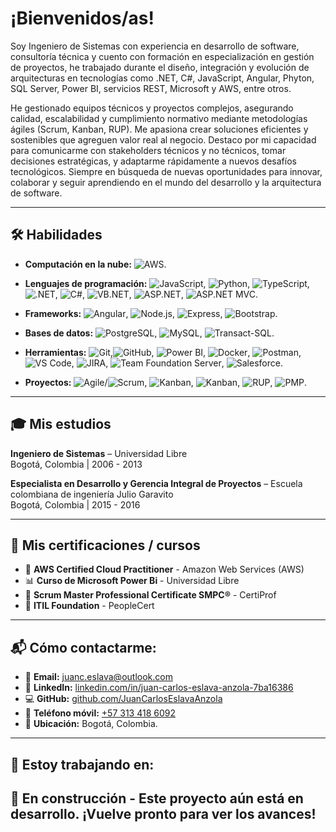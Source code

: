 # ¡Bienvenidos/as! 

Soy Ingeniero de Sistemas con experiencia en desarrollo de software, consultoría técnica y cuento con formación en especialización en gestión de proyectos, he trabajado durante el diseño, integración y evolución de arquitecturas en tecnologías como .NET, C#, JavaScript, Angular, Phyton, SQL Server, Power BI, servicios REST, Microsoft y AWS, entre otros.

He gestionado equipos técnicos y proyectos complejos, asegurando calidad, escalabilidad y cumplimiento normativo mediante metodologías ágiles (Scrum, Kanban, RUP). Me apasiona crear soluciones eficientes y sostenibles que agreguen valor real al negocio. Destaco por mi capacidad para comunicarme con stakeholders técnicos y no técnicos, tomar decisiones estratégicas, y adaptarme rápidamente a nuevos desafíos tecnológicos. Siempre en búsqueda de nuevas oportunidades para innovar, colaborar y seguir aprendiendo en el mundo del desarrollo y la arquitectura de software.

---

## 🛠️ Habilidades

- **Computación en la nube:** ![AWS](https://img.shields.io/badge/Amazon%20Web%20Services-AWS-FF9900?logo=amazon-aws&logoColor=white).
- **Lenguajes de programación:** ![JavaScript](https://img.shields.io/badge/-JavaScript-black?style=flat-square&logo=javascript), ![Python](https://img.shields.io/badge/Python-blue?logo=python&logoColor=white), ![TypeScript](https://img.shields.io/badge/TypeScript-3178c6?logo=typescript&logoColor=white), ![.NET](https://img.shields.io/badge/.NET-blueviolet?logo=dotnet&logoColor=white), ![C#](https://img.shields.io/badge/C%23-239120?logo=c-sharp&logoColor=white), ![VB.NET](https://img.shields.io/badge/VB.NET-512BD4?logo=dotnet&logoColor=white), ![ASP.NET](https://img.shields.io/badge/ASP.NET-512BD4?logo=dotnet&logoColor=white), ![ASP.NET MVC](https://img.shields.io/badge/MVC-512BD4?logo=dotnet&logoColor=white).

- **Frameworks:** ![Angular](https://img.shields.io/badge/Angular-DD0031?logo=angular&logoColor=white), ![Node.js](https://img.shields.io/badge/Node.js-339933?logo=node.js&logoColor=white), ![Express](https://img.shields.io/badge/Express-000000?logo=express&logoColor=white), ![Bootstrap](https://img.shields.io/badge/Bootstrap-7952B3?logo=bootstrap&logoColor=white).
- **Bases de datos:** ![PostgreSQL](https://img.shields.io/badge/PostgreSQL-4169E1?logo=postgresql&logoColor=white), ![MySQL](https://img.shields.io/badge/MySQL-4479A1?logo=mysql&logoColor=white), ![Transact-SQL](https://img.shields.io/badge/T--SQL-CC2927?logo=microsoftsqlserver&logoColor=white).
- **Herramientas:** ![Git](https://img.shields.io/badge/Git-F05032?logo=git&logoColor=white),![GitHub](https://img.shields.io/badge/GitHub-181717?logo=github), ![Power BI](https://img.shields.io/badge/Power%20BI-F2C811?logo=powerbi&logoColor=black), ![Docker](https://img.shields.io/badge/Docker-2496ED?logo=docker&logoColor=white), ![Postman](https://img.shields.io/badge/Postman-FF6C37?logo=postman&logoColor=white), ![VS Code](https://img.shields.io/badge/VS%20Code-007ACC?logo=visual-studio-code&logoColor=white), ![JIRA](https://img.shields.io/badge/JIRA-0052CC?logo=jira&logoColor=white), ![Team Foundation Server](https://img.shields.io/badge/TFS-2C2C2C?logo=azuredevops&logoColor=white), ![Salesforce](https://img.shields.io/badge/Salesforce-00A1E0?logo=salesforce&logoColor=white).
- **Proyectos:** ![Agile](https://img.shields.io/badge/Agile-0277BD?logo=agile&logoColor=white)/![Scrum](https://img.shields.io/badge/Scrum-6DB33F?logo=scrumalliance&logoColor=white), ![Kanban](https://img.shields.io/badge/Kanban-0052CC?logo=trello&logoColor=white), ![Kanban](https://img.shields.io/badge/Kanban-0052CC?logo=trello&logoColor=white), ![RUP](https://img.shields.io/badge/RUP-0086D1), ![PMP](https://img.shields.io/badge/PMP-DC143C?logo=pmi&logoColor=white).

---

## 🎓 Mis estudios

**Ingeniero de Sistemas** – Universidad Libre  
Bogotá, Colombia | 2006 - 2013

**Especialista en Desarrollo y Gerencia Integral de Proyectos** – Escuela colombiana de ingeniería Julio Garavito  
Bogotá, Colombia | 2015 - 2016

---

## 📜 Mis certificaciones / cursos

- 🏅 **AWS Certified Cloud Practitioner** - Amazon Web Services (AWS)
- 📊 **Curso de Microsoft Power Bi** - Universidad Libre
- 🏅 **Scrum Master Professional Certificate SMPC®** - CertiProf
- 🏅 **ITIL Foundation** - PeopleCert

---

## 📬 Cómo contactarme:

- 💌 **Email:** [juanc.eslava@outlook.com](mailto:juanc.eslava@outlook.com)  
- 🔗 **LinkedIn:** [linkedin.com/in/juan-carlos-eslava-anzola-7ba16386](https://co.linkedin.com/in/juan-carlos-eslava-anzola-7ba16386)
- 💻 **GitHub:** [github.com/JuanCarlosEslavaAnzola](https://github.com/JuanCarlosEslavaAnzola)
- 📲 **Teléfono móvil:** [+57 313 418 6092](tel:+573134186092)
- 📍 **Ubicación:** Bogotá, Colombia.

---

## 🧪 Estoy trabajando en:

🚧 **En construcción** - Este proyecto aún está en desarrollo. ¡Vuelve pronto para ver los avances!
---